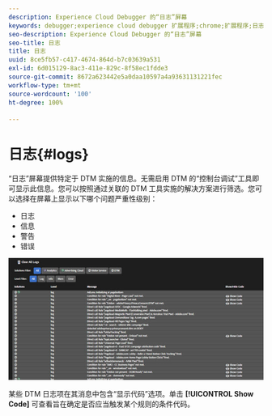 ```yaml
---
description: Experience Cloud Debugger 的“日志”屏幕
keywords: debugger;experience cloud debugger 扩展程序;chrome;扩展程序;日志
seo-description: Experience Cloud Debugger 的“日志”屏幕
seo-title: 日志
title: 日志
uuid: 8ce5fb57-c417-4674-864d-b7c03639a531
exl-id: 6d015129-8ac3-411e-829c-8f58ec1fdde3
source-git-commit: 8672a623442e5a0daa10597a4a93631131221fec
workflow-type: tm+mt
source-wordcount: '100'
ht-degree: 100%

---
```


# 日志{#logs}

“日志”屏幕提供特定于 DTM 实施的信息。无需启用 DTM 的“控制台调试”工具即可显示此信息。您可以按照通过关联的 DTM 工具实施的解决方案进行筛选。您可以选择在屏幕上显示以下哪个问题严重性级别：

* 日志
* 信息
* 警告
* 错误

![](assets/logs.jpg)

某些 DTM 日志项在其消息中包含“显示代码”选项。单击 **[!UICONTROL Show Code]** 可查看旨在确定是否应当触发某个规则的条件代码。
